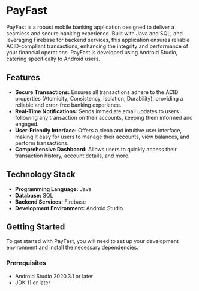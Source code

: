# PayFast

PayFast is a robust mobile banking application designed to deliver a seamless and secure banking experience. Built with Java and SQL, and leveraging Firebase for backend services, this application ensures reliable ACID-compliant transactions, enhancing the integrity and performance of your financial operations. PayFast is developed using Android Studio, catering specifically to Android users.

## Features

- **Secure Transactions:** Ensures all transactions adhere to the ACID properties (Atomicity, Consistency, Isolation, Durability), providing a reliable and error-free banking experience.
- **Real-Time Notifications:** Sends immediate email updates to users following any transaction on their accounts, keeping them informed and engaged.
- **User-Friendly Interface:** Offers a clean and intuitive user interface, making it easy for users to manage their accounts, view balances, and perform transactions.
- **Comprehensive Dashboard:** Allows users to quickly access their transaction history, account details, and more.

## Technology Stack

- **Programming Language:** Java
- **Database:** SQL
- **Backend Services:** Firebase
- **Development Environment:** Android Studio

## Getting Started

To get started with PayFast, you will need to set up your development environment and install the necessary dependencies.

### Prerequisites

- Android Studio 2020.3.1 or later
- JDK 11 or later
